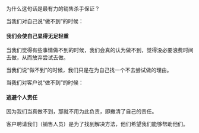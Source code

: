 为什么这句话是最有力的销售杀手保证？

当我们对自己说“做不到”的时候：

#### 我们会使自己显得无足轻重
当我们觉得有些事情做不到的时候，我们会真的认为做不到，觉得没必要浪费时间去做，从而放弃尝试去做。

当我们说“做不到”的时候，我们只是在为自己找一个不去尝试做的理由。


当我们对客户说“做不到”的时候：
#### 逃避个人责任
因为我们当真做不到，那就不用为此负责，即撇清了自己的责任。

客户聘请我们（销售人员）是为了找到解决方法，他们希望我们能够帮助他们。





